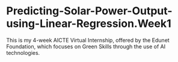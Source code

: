 # Predicting-Solar-Power-Output-using-Linear-Regression.Week1
This is my 4-week AICTE Virtual Internship, offered by the Edunet Foundation, which focuses on Green Skills through the use of AI technologies.
